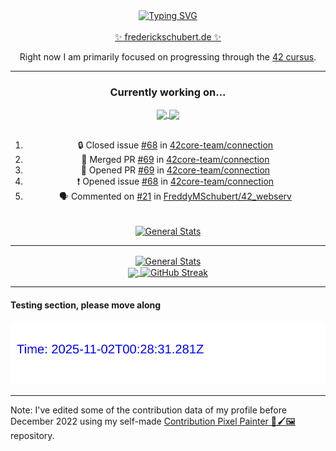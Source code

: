 <div align="center">
	<a href="https://git.io/typing-svg"><img src="https://readme-typing-svg.demolab.com?font=Fira+Code&size=30&pause=1000&color=70A5FD&background=1A1B27&center=true&vCenter=true&repeat=false&random=false&width=435&lines=%F0%9F%91%8B+Hiya%2C+I'm+Freddy!+%F0%9F%96%96" alt="Typing SVG" /></a>
</div>
<br>
<div align="center">
	<a href="https://frederickschubert.de">✨ frederickschubert.de ✨</a>
	<p>Right now I am primarily focused on progressing through the <a href="https://github.com/FreddyMSchubert/42_cursus">42 cursus</a>.</p>
</div>

<hr>

<div align="center">

### Currently working on...

<!-- [![current_repo](https://github-readme-stats.vercel.app/api/pin/?username=FreddyMSchubert&repo=Crafty_Concoctions&theme=tokyonight)](https://github.com/FreddyMSchubert/Crafty_Concoctions) -->

<div align="center">
	<a href="https://github.com/FreddyMSchubert/42_webserv" target="_blank">
		<img align="center" src="https://github-readme-stats.vercel.app/api/pin/?username=FreddyMSchubert&repo=42_webserv&theme=tokyonight" />
	</a>
	<a href="https://github.com/42core-team/connection" target="_blank">
		<img align="center" src="https://github-readme-stats.vercel.app/api/pin/?username=42core-team&repo=connection&theme=tokyonight">
	</a>
</div>

<br>

<!--START_SECTION:activity-->
1. 🔒 Closed issue [#68](https://github.com/42core-team/connection/issues/68) in [42core-team/connection](https://github.com/42core-team/connection)
2. 🎉 Merged PR [#69](https://github.com/42core-team/connection/pull/69) in [42core-team/connection](https://github.com/42core-team/connection)
3. 💪 Opened PR [#69](https://github.com/42core-team/connection/pull/69) in [42core-team/connection](https://github.com/42core-team/connection)
4. ❗ Opened issue [#68](https://github.com/42core-team/connection/issues/68) in [42core-team/connection](https://github.com/42core-team/connection)
5. 🗣 Commented on [#21](https://github.com/FreddyMSchubert/42_webserv/issues/21#issuecomment-2486316771) in [FreddyMSchubert/42_webserv](https://github.com/FreddyMSchubert/42_webserv)
<!--END_SECTION:activity-->

<br>

<div align="center">
	<a href="https://github.com/FreddyMSchubert/42_cursus" target="_blank">
		<img align="center" src="https://github-readme-stats.vercel.app/api/pin/?username=FreddyMSchubert&repo=42_cursus&theme=tokyonight" alt="General Stats" />
	</a>
</div>

</div>

<hr>

<div align="center">
	<a href="https://github.com/anuraghazra/github-readme-stats" target="_blank">
		<img height=200 align="center" src="https://github-readme-stats.vercel.app/api?username=FreddyMSchubert&show_icons=true&theme=tokyonight&card_width=650" alt="General Stats" />
	</a>
</div>

<div align="center">
	<a href="https://github.com/anuraghazra/github-readme-stats" target="_blank">
		<img height=200 align="center" src="https://github-readme-stats.vercel.app/api/top-langs/?username=FreddyMSchubert&layout=donut&theme=tokyonight&card_width=320">
	</a>
	<a href="https://github.com/DenverCoder1/github-readme-streak-stats" target="_blank">
		<img height=200 align="center" src="https://streak-stats.demolab.com?user=FreddyMSchubert&theme=tokyonight&date_format=j%20M%5B%20Y%5D&card_width=320&card_height=200&hide_total_contributions=true" alt="GitHub Streak" />
	</a>
</div>

<hr>

#### Testing section, please move along

![GitHub Defenders SVG](https://github.com/FreddyMSchubert/FreddyMSchubert/blob/github_defenders_output/output.svg)

<hr>

Note: I've edited some of the contribution data of my profile before December 2022 using my self-made [Contribution Pixel Painter 🎨🖌️🖼️](https://github.com/FreddyMSchubert/contribution-pixel-painter) repository.
